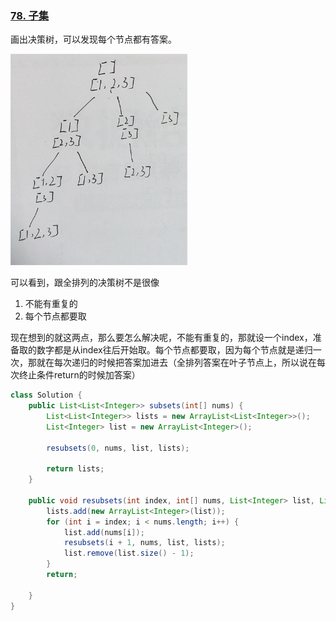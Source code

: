 ### [78. 子集](https://leetcode.cn/problems/subsets/)

画出决策树，可以发现每个节点都有答案。

<img src="assets/1716379997904.jpg" alt="1716379997904" style="zoom: 33%;" />

可以看到，跟全排列的决策树不是很像

1. 不能有重复的
2. 每个节点都要取

现在想到的就这两点，那么要怎么解决呢，不能有重复的，那就设一个index，准备取的数字都是从index往后开始取。每个节点都要取，因为每个节点就是递归一次，那就在每次递归的时候把答案加进去（全排列答案在叶子节点上，所以说在每次终止条件return的时候加答案）

```java
class Solution {
    public List<List<Integer>> subsets(int[] nums) {
        List<List<Integer>> lists = new ArrayList<List<Integer>>();
        List<Integer> list = new ArrayList<Integer>();

        resubsets(0, nums, list, lists);

        return lists;
    }

    public void resubsets(int index, int[] nums, List<Integer> list, List<List<Integer>> lists) {
        lists.add(new ArrayList<Integer>(list));
        for (int i = index; i < nums.length; i++) {
            list.add(nums[i]);
            resubsets(i + 1, nums, list, lists);
            list.remove(list.size() - 1);
        }
        return;

    }
}
```

